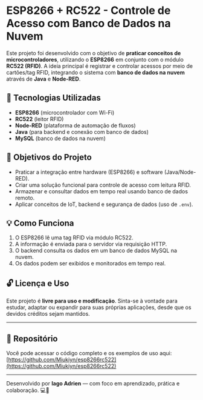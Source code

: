 # ESP8266 + RC522 - Controle de Acesso com Banco de Dados na Nuvem

Este projeto foi desenvolvido com o objetivo de **praticar conceitos de microcontroladores**, utilizando o **ESP8266** em conjunto com o módulo **RC522 (RFID)**. A ideia principal é registrar e controlar acessos por meio de cartões/tag RFID, integrando o sistema com **banco de dados na nuvem** através de **Java** e **Node-RED**.

## 🚀 Tecnologias Utilizadas

- **ESP8266** (microcontrolador com Wi-Fi)
- **RC522** (leitor RFID)
- **Node-RED** (plataforma de automação de fluxos)
- **Java** (para backend e conexão com banco de dados)
- **MySQL** (banco de dados na nuvem)

## 📌 Objetivos do Projeto

- Praticar a integração entre hardware (ESP8266) e software (Java/Node-RED).
- Criar uma solução funcional para controle de acesso com leitura RFID.
- Armazenar e consultar dados em tempo real usando banco de dados remoto.
- Aplicar conceitos de IoT, backend e segurança de dados (uso de `.env`).

## 💡 Como Funciona

1. O ESP8266 lê uma tag RFID via módulo RC522.
2. A informação é enviada para o servidor via requisição HTTP.
3. O backend consulta os dados em um banco de dados MySQL na nuvem.
4. Os dados podem ser exibidos e monitorados em tempo real.

## 🔓 Licença e Uso

Este projeto é **livre para uso e modificação**. Sinta-se à vontade para estudar, adaptar ou expandir para suas próprias aplicações, desde que os devidos créditos sejam mantidos.

---

## 📎 Repositório

Você pode acessar o código completo e os exemplos de uso aqui:  
[https://github.com/Miukiyn/esp8266rc522](https://github.com/Miukiyn/esp8266rc522)

---

Desenvolvido por **Iago Adrien** — com foco em aprendizado, prática e colaboração. 💻📡
